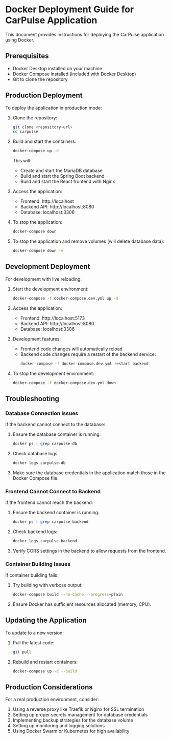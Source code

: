 # Docker Deployment Guide for CarPulse Application

This document provides instructions for deploying the CarPulse application using Docker.

## Prerequisites

- Docker Desktop installed on your machine
- Docker Compose installed (included with Docker Desktop)
- Git to clone the repository

## Production Deployment

To deploy the application in production mode:

1. Clone the repository:
   ```bash
   git clone <repository-url>
   cd carpulse
   ```

2. Build and start the containers:
   ```bash
   docker-compose up -d
   ```

   This will:
   - Create and start the MariaDB database
   - Build and start the Spring Boot backend
   - Build and start the React frontend with Nginx

3. Access the application:
   - Frontend: http://localhost
   - Backend API: http://localhost:8080
   - Database: localhost:3306

4. To stop the application:
   ```bash
   docker-compose down
   ```

5. To stop the application and remove volumes (will delete database data):
   ```bash
   docker-compose down -v
   ```

## Development Deployment

For development with live reloading:

1. Start the development environment:
   ```bash
   docker-compose -f docker-compose.dev.yml up -d
   ```

2. Access the application:
   - Frontend: http://localhost:5173
   - Backend API: http://localhost:8080
   - Database: localhost:3306

3. Development features:
   - Frontend code changes will automatically reload
   - Backend code changes require a restart of the backend service:
     ```bash
     docker-compose -f docker-compose.dev.yml restart backend
     ```

4. To stop the development environment:
   ```bash
   docker-compose -f docker-compose.dev.yml down
   ```

## Troubleshooting

### Database Connection Issues

If the backend cannot connect to the database:

1. Ensure the database container is running:
   ```bash
   docker ps | grep carpulse-db
   ```

2. Check database logs:
   ```bash
   docker logs carpulse-db
   ```

3. Make sure the database credentials in the application match those in the Docker Compose file.

### Frontend Cannot Connect to Backend

If the frontend cannot reach the backend:

1. Ensure the backend container is running:
   ```bash
   docker ps | grep carpulse-backend
   ```

2. Check backend logs:
   ```bash
   docker logs carpulse-backend
   ```

3. Verify CORS settings in the backend to allow requests from the frontend.

### Container Building Issues

If container building fails:

1. Try building with verbose output:
   ```bash
   docker-compose build --no-cache --progress=plain
   ```

2. Ensure Docker has sufficient resources allocated (memory, CPU).

## Updating the Application

To update to a new version:

1. Pull the latest code:
   ```bash
   git pull
   ```

2. Rebuild and restart containers:
   ```bash
   docker-compose up -d --build
   ```

## Production Considerations

For a real production environment, consider:

1. Using a reverse proxy like Traefik or Nginx for SSL termination
2. Setting up proper secrets management for database credentials
3. Implementing backup strategies for the database volume
4. Setting up monitoring and logging solutions
5. Using Docker Swarm or Kubernetes for high availability 